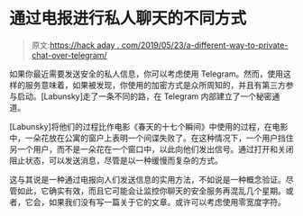 # 通过电报进行私人聊天的不同方式

> 原文:[https://hack aday . com/2019/05/23/a-different-way-to-private-chat-over-telegram/](https://hackaday.com/2019/05/23/a-different-way-to-privately-chat-over-telegram/)

如果你最近需要发送安全的私人信息，你可以考虑使用 Telegram。然而，使用这样的服务意味着，如果被发现，你使用的加密方式是众所周知的，并且有第三方参与启动。[Labunsky]走了一条不同的路，在 Telegram 内部建立了一个秘密通道。

[Labunsky]将他们的过程比作电影《春天的十七个瞬间》中使用的过程，在电影中，一朵花放在公寓的窗户上表明一个间谍失败了。在这种情况下，一个用户挡住另一个用户，而不是一朵花在一个窗口中，以此向他们发出信号。通过打开和关闭阻止状态，可以发送消息，尽管是以一种缓慢而复杂的方式。

这与其说是一种通过电报向人们发送信息的实用方法，不如说是一种概念验证。尽管如此，它确实有效，而且它可能会让监控你聊天的安全服务再混乱几个星期。或者，它会，如果我们没有写一篇关于它的文章。或许可以考虑使用零宽度字符。